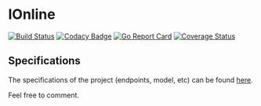 # IOnline
[![Build Status](https://travis-ci.org/erwanlbp/ionline.svg?branch=master)](https://travis-ci.org/erwanlbp/ionline)
[![Codacy Badge](https://api.codacy.com/project/badge/Grade/25ae498b822a422a970d147c36246571)](https://www.codacy.com/app/erwan.lbp/ionline?utm_source=github.com&amp;utm_medium=referral&amp;utm_content=erwanlbp/ionline&amp;utm_campaign=Badge_Grade)
[![Go Report Card](https://goreportcard.com/badge/github.com/erwanlbp/ionline)](https://goreportcard.com/report/github.com/erwanlbp/ionline)
[![Coverage Status](https://coveralls.io/repos/github/erwanlbp/ionline/badge.svg?branch=master)](https://coveralls.io/github/erwanlbp/ionline?branch=master)

## Specifications

The specifications of the project (endpoints, model, etc) can be found [here](https://docs.google.com/document/d/1u4fZ0XN1VZwUEoCfjGd1tEMi4ATG-LgnLasfU3n8zXk/edit?usp=sharing). 

Feel free to comment.